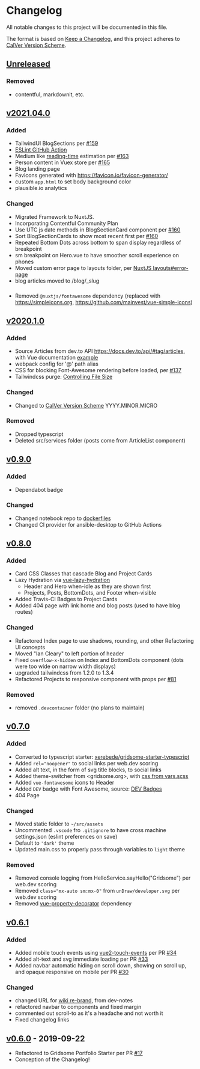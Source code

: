 
# Changelog

All notable changes to this project will be documented in this file.

The format is based on [Keep a Changelog](https://keepachangelog.com/en/1.0.0/),
and this project adheres to [CalVer Version Scheme](https://calver.org/).

## [Unreleased]


### Removed

- contentful, markdownit, etc.


## [v2021.04.0]

### Added

- TailwindUI BlogSections per [#159](https://github.com/iancleary/portfolio/pull/159)
- [ESLint GitHub Action](https://github.com/marketplace/actions/eslint-action)
- Medium like [reading-time](https://github.com/ngryman/reading-time) estimation per [#163](https://github.com/iancleary/portfolio/pull/163)
- Person content in Vuex store per [#165](https://github.com/iancleary/portfolio/pull/165)
- Blog landing page
- Favicons generated with <https://favicon.io/favicon-generator/>
- custom `app.html` to set body background color
- plausible.io analytics

### Changed

- Migrated Framework to NuxtJS.
- Incorporating Contentful Community Plan
- Use UTC js date methods in BlogSectionCard component per [#160](https://github.com/iancleary/portfolio/pull/160/commits/989a8df6981e43c09045f16562f316bda81e7648)
- Sort BlogSectionCards to show most recent first per [#160](https://github.com/iancleary/portfolio/pull/160/commits/989a8df6981e43c09045f16562f316bda81e7648)
- Repeated Bottom Dots across bottom to span display regardless of breakpoint
- sm breakpoint on Hero.vue to have smoother scroll experience on phones
- Moved custom error page to layouts folder, per [NuxtJS layouts#error-page](https://nuxtjs.org/guides/directory-structure/layouts#error-page)
- blog articles moved to /blog/_slug

###

- Removed `@nuxtjs/fontawesome` dependency (replaced with <https://simpleicons.org>, <https://github.com/mainvest/vue-simple-icons>)

## [v2020.1.0]

### Added

- Source Articles from dev.to API <https://docs.dev.to/api/#tag/articles>, with Vue documentation [example](https://vuejs.org/v2/cookbook/using-axios-to-consume-apis.html)
- webpack config for '@' path alias
- CSS for blocking Font-Awesome rendering before loaded, per [#137](https://github.com/iancleary/website/issues/137)
- Tailwindcss purge: [Controlling File Size](https://tailwindcss.com/docs/controlling-file-size)

### Changed

- Changed to [CalVer Version Scheme](https://calver.org/) YYYY.MINOR.MICRO

### Removed

- Dropped typescript
- Deleted src/services folder (posts come from ArticleList component)

## [v0.9.0]

### Added

- Dependabot badge

### Changed

- Changed notebook repo to [dockerfiles](https://github.com/iancleary/dockerfiles)
- Changed CI provider for ansible-desktop to GitHub Actions

## [v0.8.0]

### Added

- Card CSS Classes that cascade Blog and Project Cards
- Lazy Hydration via [vue-lazy-hydration](https://github.com/maoberlehner/vue-lazy-hydration)
  - Header and Hero when-idle as they are shown first
  - Projects, Posts, BottomDots, and Footer when-visible
- Added Travis-CI Badges to Project Cards
- Added 404 page with link home and blog posts (used to have blog routes)

### Changed

- Refactored Index page to use shadows, rounding, and other Refactoring UI concepts
- Moved "Ian Cleary" to left portion of header
- Fixed `overflow-x-hidden` on Index and BottomDots component (dots were too wide on narrow width displays)
- upgraded tailwindcss from 1.2.0 to 1.3.4
- Refactored Projects to responsive component with props per [#81](https://github.com/iancleary/website/pull/81)

### Removed

- removed `.devcontainer` folder (no plans to maintain)

## [v0.7.0]

### Added

- Converted to typescript starter:  [xerebede/gridsome-starter-typescript](https://github.com/xerebede/gridsome-starter-typescript)
- Added `rel="noopener"` to social links per web.dev scoring
- Added alt text, in the form of svg title blocks, to social links
- Added theme-switcher from <gridsome.org>, with [css from vars.scss](https://github.com/gridsome/gridsome.org/blob/2d124ac9843dc39e782e91b6bcf54b21988835ee/src/assets/style/vars.scss)
- Added `vue-fontawesome` icons to Header
- Added `DEV` badge with Font Awesome, source: [DEV Badges](https://dev.to/p/badges)
- 404 Page

### Changed

- Moved static folder to `~/src/assets`
- Uncommented `.vscode` fro `.gitignore` to have cross machine settings.json (eslint preferences on save)
- Default to `'dark'` theme
- Updated main.css to properly pass through variables to `light` theme

### Removed

- Removed console logging from HelloService.sayHello("Gridsome") per web.dev scoring
- Removed `class="mx-auto sm:mx-0"` from `unDraw/developer.svg` per web.dev scoring
- Removed [vue-property-decorator](https://github.com/kaorun343/vue-property-decorator) dependency

## [v0.6.1]

### Added

- Added mobile touch events using [vue2-touch-events](https://github.com/jerrybendy/vue-touch-events) per PR [#34](https://github.com/iancleary/website/pull/34)
- Added alt-text and svg immediate loading per PR [#33](https://github.com/iancleary/website/pull/33)
- Added navbar automatic hiding on scroll down, showing on scroll up, and opaque responsive on mobile per PR [#30](https://github.com/iancleary/website/pull/30)

### Changed

- changed URL for [wiki re-brand](https://github.com/iancleary/wiki/pull/4), from dev-notes
- refactored navbar to components and fixed margin
- commented out scroll-to as it's a headache and not worth it
- Fixed changelog links

## [v0.6.0] - 2019-09-22

- Refactored to Gridsome Portfolio Starter per PR [#17](https://github.com/iancleary/website/pull/17)
- Conception of the Changelog!


[Unreleased]: https://github.com/iancleary/website/compare/v2021.04.0...HEAD
[v2021.04.0]: https://github.com/iancleary/website/releases/tag/v2021.04.0
[v2020.1.0]: https://github.com/iancleary/website/releases/tag/v2020.1.0
[v0.9.0]: https://github.com/iancleary/website/releases/tag/v0.9.0
[v0.8.0]: https://github.com/iancleary/website/releases/tag/v0.8.0
[v0.7.0]: https://github.com/iancleary/website/releases/tag/v0.7.0
[v0.6.1]: https://github.com/iancleary/website/releases/tag/v0.6.1
[v0.6.0]: https://github.com/iancleary/website/releases/tag/v0.6.0